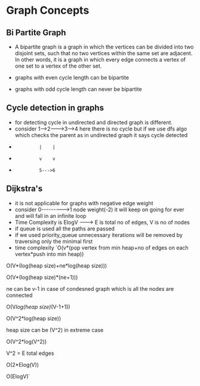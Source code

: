# Graph Concepts
## Bi Partite Graph
- A bipartite graph is a graph in which the vertices can be divided into two disjoint sets, such that no two vertices within the same set are adjacent. In other words, it is a graph in which every edge connects a vertex of one set to a vertex of the other set.

- graphs with even cycle length can be bipartite 
- graphs with odd cycle length can never be bipartite

## Cycle detection in graphs
- for detecting cycle in undirected and directed graph is different.
- consider 1-->2--->3-->4 here there is no cycle but if we use dfs algo which checks the parent as in undirected graph it says cycle detected
-              |    |
-              v    v
-              5--->6


## Dijkstra's
- it is not applicable for graphs with negative edge weight
- consider 0--------->1 node weight(-2) it will keep on going for ever and will fall in an infinite loop
- Time Complexity is ElogV ---> E is total no of edges, V is no of nodes
- if queue is used all the paths are passed
- if we used priority_queue unnecessary iterations will be removed by traversing only the minimal first
- time complexity
`O(v*(pop vertex from min heap+no of edges on each vertex*push into min heap))

O(V*(log(heap size)+ne*log(heap size)))

O(V*(log(heap size)*(ne+1)))

ne can be v-1 in case of condesned graph which is all the nodes are connected

O(V*log(heap size)*(V-1+1))

O(V^2*log(heap size))

heap size can be (V^2) in extreme case

O(V^2*log(V^2))

V^2 = E total edges

O(2*Elog(V))

O(ElogV)`